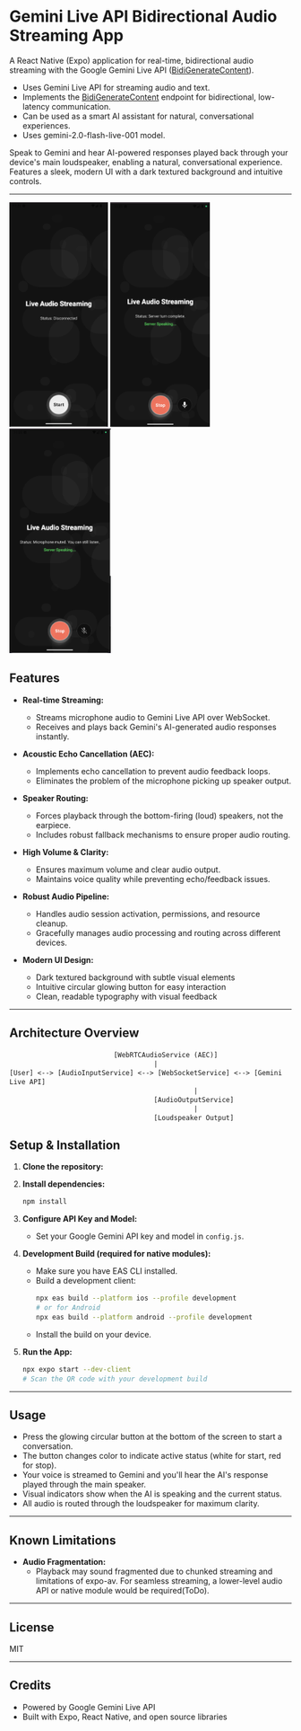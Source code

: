 # Gemini Live API Bidirectional Audio Streaming App

A React Native (Expo) application for real-time, bidirectional audio streaming with the Google Gemini Live API ([BidiGenerateContent](https://ai.google.dev/api/live)).

- Uses Gemini Live API for streaming audio and text.
- Implements the [BidiGenerateContent](https://ai.google.dev/api/live) endpoint for bidirectional, low-latency communication.
- Can be used as a smart AI assistant for natural, conversational experiences.
- Uses gemini-2.0-flash-live-001 model.


Speak to Gemini and hear AI-powered responses played back through your device's main loudspeaker, enabling a natural, conversational experience. Features a sleek, modern UI with a dark textured background and intuitive controls.

---
<img src="assets/rnandroid1.png" height="400"/>
<img src="assets/rnandroid2.png" height="400"/>
<img src="assets/rnandroid3.png" height="400"/>

## Features

- **Real-time Streaming:**
  - Streams microphone audio to Gemini Live API over WebSocket.
  - Receives and plays back Gemini's AI-generated audio responses instantly.

- **Acoustic Echo Cancellation (AEC):**
  - Implements echo cancellation to prevent audio feedback loops.
  - Eliminates the problem of the microphone picking up speaker output.

- **Speaker Routing:**
  - Forces playback through the bottom-firing (loud) speakers, not the earpiece.
  - Includes robust fallback mechanisms to ensure proper audio routing.

- **High Volume & Clarity:**
  - Ensures maximum volume and clear audio output.
  - Maintains voice quality while preventing echo/feedback issues.

- **Robust Audio Pipeline:**
  - Handles audio session activation, permissions, and resource cleanup.
  - Gracefully manages audio processing and routing across different devices.
 
- **Modern UI Design:**
  - Dark textured background with subtle visual elements
  - Intuitive circular glowing button for easy interaction
  - Clean, readable typography with visual feedback


---

## Architecture Overview

```
                          [WebRTCAudioService (AEC)]
                                    |
[User] <--> [AudioInputService] <--> [WebSocketService] <--> [Gemini Live API]
                                              |
                                    [AudioOutputService]
                                              |
                                    [Loudspeaker Output]
```


## Setup & Installation

1. **Clone the repository:**

2. **Install dependencies:**
   ```sh
   npm install
   ```
3. **Configure API Key and Model:**
   - Set your Google Gemini API key and model in `config.js`.

4. **Development Build (required for native modules):**
   - Make sure you have EAS CLI installed.
   - Build a development client:
     ```sh
     npx eas build --platform ios --profile development
     # or for Android
     npx eas build --platform android --profile development
     ```
   - Install the build on your device.

5. **Run the App:**
   ```sh
   npx expo start --dev-client
   # Scan the QR code with your development build
   ```

---

## Usage

- Press the glowing circular button at the bottom of the screen to start a conversation.
- The button changes color to indicate active status (white for start, red for stop).
- Your voice is streamed to Gemini and you'll hear the AI's response played through the main speaker.
- Visual indicators show when the AI is speaking and the current status.
- All audio is routed through the loudspeaker for maximum clarity.

---

## Known Limitations
- **Audio Fragmentation:**
  - Playback may sound fragmented due to chunked streaming and limitations of expo-av. For seamless streaming, a lower-level audio API or native module would be required(ToDo).
---

## License
MIT

---

## Credits
- Powered by Google Gemini Live API
- Built with Expo, React Native, and open source libraries
